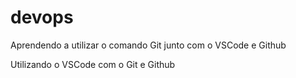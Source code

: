 # devops
Aprendendo a utilizar o comando Git junto com o VSCode e Github

Utilizando o VSCode com o Git e Github